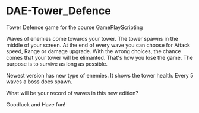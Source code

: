 # DAE-Tower_Defence
Tower Defence game for the course GamePlayScripting

Waves of enemies come towards your tower. The tower spawns in the middle of your screen. At the end of every wave you can choose for Attack speed, Range or damage upgrade. 
With the wrong choices, the chance comes that your tower will be elimanted. That's how you lose the game. The purpose is to survive as long as possible.

Newest version has new type of enemies. It shows the tower health. Every 5 waves a boss does spawn.

What will be your record of waves in this new edition?

Goodluck and Have fun!

